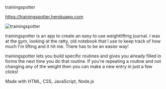 trainingspotter

https://trainingspotter.herokuapp.com

![trainingspotter](https://i.imgur.com/SfxUkfw.png)

trainingspotter is an app to create an easy to use weightlifting journal. I was at the gym, looking at the ratty, old notebook that I use to keep track of how much I'm lifting and it hit me. There has to be an easier way! 

trainingspotter lets you build specific routines and gives you already filled in forms the next time you do that routine. If you're repeating a routine and not changing any of the weight then you can make a new entry in just a few clicks!

Made with HTML, CSS, JavaScript, Node.js